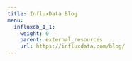 ```yaml
---
title: InfluxData Blog
menu:
  influxdb_1_1:
    weight: 0
    parent: external_resources
    url: https://influxdata.com/blog/
---
```

